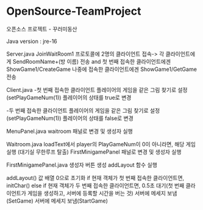 # OpenSource-TeamProject
오픈소스 프로젝트 - 꾸러미동산

Java version : jre-16

Server.java
  JoinWaitRoom1 프로토콜에 2명의 클라이언트 접속-> 각 클라이언트에게 SendRoomName+(방 이름) 전송 and
  첫 번째 접속한 클라이언트에겐 ShowGame1/CreateGame 나중에 접속한 클라이언트에겐 ShowGame1/GetGame 전송

Client.java
  -첫 번째 접속한 클라이언트
    플레이어의 게임을 같은 그림 찾기로 설정(setPlayGameNum(1))
    플레이어의 상태를 true로 변경 
    
  -두 번째 접속한 클라이언트
    플레이어의 게임을 같은 그림 찾기로 설정(setPlayGameNum(1))
    플레이어의 상태를 false로 변경
   
MenuPanel.java
  waitroom 패널로 변경 및 생성자 실행

Waitroom.java
  loadText에서 player의 PlayGameNum이 0이 아니라면, 해당 게임 실행 (대기실 무한루프 탈출)
  FirstMinigamePanel 패널로 변경 및 생성자 실행

FirstMinigamePanel.java
  생성자
    버튼 생성
    addLayout 함수 실행
    
  addLayout()
    값 배열 0으로 초기화
    if 현재 객체가 첫 번째 접속한 클라이언트면, 
      initChar()
    else if 현재 객체가 두 번째 접속한 클라이언트면, 
      0.5초 대기(첫 번째 클라이언트가 게임을 생성하고, 서버에 등록할 시간을 버는 것)
      서버에 메세지 보냄(SetGame)
      서버에 메세지 보냄(StartGame)
